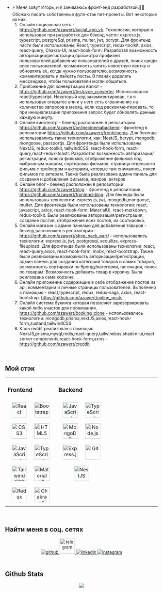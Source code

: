 - ⚡ Меня зовут Игорь, и я занимаюсь фронт-энд разработкой.👨‍💻
     Обожаю писать собственные фулл-стак пет-проекты. Вот некоторые из них:
     1) Онлайн социальная сеть - https://github.com/azawert/social_app_vk. Технологии, которые я использовал при разработке для бекенд части: express.js, typescript, postgreSql, prisma, multer, jwt, bcrypt.           Для фронтенд части были использованы: React, typescript, redux-toolkit, axios, react-query, Chakra-UI, react-hook-form.
          Разработал возможность авторизации/регистрации,просмотра профилей пользователей,добавелние пользователей в друзей, поиск среди всех пользователей. возможность читать новостную лентку и обновлять ее,           когда нужно пользователю, возможность комментировать и лайкать посты. В планах доделать мессенджер, чтобы пользователи могли общаться.
     2) Приложение для конвертиации валют - https://github.com/azawert/testovoe_converter. Использовался react/typescript. Некоторый код закомментирован, т.к я использовал открытое апи и у него есть ограничение на количество запросов в месяц, если код раскомментировать, то при инициализации приложения запрос будет обновлять данные каждую минуту.
     3) Онлайн кинотеатр - бэкенд расположен в репозитории https://github.com/azawert/onlinecinemabackend - фронтенд в репозитории https://github.com/azawert/frontcinema. Для бекенда использовались такие технологии, как: NestJS, bcrypt, mongodb, mongoose, passportjs. Для фронтенда были использованы: NextJS, redux-toolkit, tailwindCSS, react-hook-form, react-query,react-redux-toastr. Разработал возможность авторизации/регистрации, поиска фильмов, отоброжение фильмов под выбранным жанром, сортировка фильмов, страница отдельного фильма с трейлером и актерами, которые там снимались, поиск фильмов по актерам. Также была реализована админ панель для создания и добавления фильмов, жанров, актеров
     4) Онлайн блог - бекенд расположен в репозитории https://github.com/azawert/blog - фронтенд в репозитории https://github.com/azawert/frontend-blog. Для бекенда были использованы технологии: express.js, jwt, mongodb,mongoose, multer. Для фронтенда были использованы технологии: react, javascript, axios, react-hook-form, MaterialUI, react-markdown, redux-toolkit. 
Были реализованы авторизация/регистрация, создание постов, отображение всех постов, их сортировка.
     5) Онлайн магазин с админ панелью для добавления товаров - бекенд расположен в репозитории - https://github.com/azawert/shop_back_part/ - использовались технологии: express.js, jwt, postgresql, sequilize, express-fileupload. Для фронтенда были использованы технологии: react, react-query,axios, react-hook-form, mobx, react-bootstrap. Также были реализованы возможность авторизации/регистрации, админ панель для создания категорий товаров и самих товаров, возможность сортировки по бренду/категории, пагинация, поиск по товарам. Возможность добавить товар в корзину. Была реилзована сама корзина
     6) Онлайн приложение содержащие в себе отображение постов из api, комментарии и личные страницы пользователей. Выполнено с помощью - react,typescript, redux, redux-saga, axios, react-bootstrap.
         https://github.com/azawert/online_posts
     7) Онлайл система букинга которая позволяет зарезервировать какой либо участок для проживания. https://github.com/azawert/booking_clone - использовались технологии: mongodb,prisma,nextJS,axios,react-hook-form,zustand,tailwindCSS
     8) Клон reddit реализован с помощью NextJS,prisma,mysql,redis,react-query,tailwindcss,shadcn-ui,react server components,react-hook-form,axios - https://github.com/azawert/creddit

<br/>  


## Мой стэк 
<table><tr><td valign="top" width="33%">



### Frontend  
<div align="center">  
<a href="https://reactjs.org/" target="_blank"><img style="margin: 10px" src="https://profilinator.rishav.dev/skills-assets/react-original-wordmark.svg" alt="React" height="50" /></a>  
<a href="https://getbootstrap.com/docs/3.4/javascript/" target="_blank"><img style="margin: 10px" src="https://profilinator.rishav.dev/skills-assets/bootstrap-plain.svg" alt="Bootstrap" height="50" /></a>  
<a href="https://www.w3schools.com/css/" target="_blank"><img style="margin: 10px" src="https://profilinator.rishav.dev/skills-assets/css3-original-wordmark.svg" alt="CSS3" height="50" /></a>  
<a href="https://en.wikipedia.org/wiki/HTML5" target="_blank"><img style="margin: 10px" src="https://profilinator.rishav.dev/skills-assets/html5-original-wordmark.svg" alt="HTML5" height="50" /></a>  
<a href="https://www.javascript.com/" target="_blank"><img style="margin: 10px" src="https://profilinator.rishav.dev/skills-assets/javascript-original.svg" alt="JavaScript" height="50" /></a>  
<a href="https://www.typescriptlang.org/" target="_blank"><img style="margin: 10px" src="https://profilinator.rishav.dev/skills-assets/typescript-original.svg" alt="TypeScript" height="50" /></a>  
<a href="https://www.tailwindcss.com/" target="_blank"><img style="margin: 10px" src="https://profilinator.rishav.dev/skills-assets/tailwindcss.svg" alt="Tailwind CSS" height="50" /></a>  
<a href="https://mui.com/" target="_blank"><img style="margin: 10px" src="https://profilinator.rishav.dev/skills-assets/mui.png" alt="Material UI" height="50" /></a>  
<a href="https://redux.js.org/" target="_blank"><img style="margin: 10px" src="https://profilinator.rishav.dev/skills-assets/redux-original.svg" alt="Redux" height="50" /></a>  
<a href="https://chakra-ui.com/" target="_blank"><img style="margin: 10px" src="https://profilinator.rishav.dev/skills-assets/chakraui.png" alt="Chakra UI" height="50" /></a>  
</div>

</td><td valign="top" width="33%">



### Backend  
<div align="center">  
<a href="https://www.javascript.com/" target="_blank"><img style="margin: 10px" src="https://profilinator.rishav.dev/skills-assets/javascript-original.svg" alt="JavaScript" height="50" /></a>  
<a href="https://www.typescriptlang.org/" target="_blank"><img style="margin: 10px" src="https://profilinator.rishav.dev/skills-assets/typescript-original.svg" alt="TypeScript" height="50" /></a>  
<a href="https://www.mongodb.com/" target="_blank"><img style="margin: 10px" src="https://profilinator.rishav.dev/skills-assets/mongodb-original-wordmark.svg" alt="MongoDB" height="50" /></a>  
<a href="https://nodejs.org/" target="_blank"><img style="margin: 10px" src="https://profilinator.rishav.dev/skills-assets/nodejs-original-wordmark.svg" alt="Node.js" height="50" /></a>  
<a href="https://expressjs.com/" target="_blank"><img style="margin: 10px" src="https://profilinator.rishav.dev/skills-assets/express-original-wordmark.svg" alt="Express.js" height="50" /></a>  
<a href="https://github.com/" target="_blank"><img style="margin: 10px" src="https://profilinator.rishav.dev/skills-assets/git-scm-icon.svg" alt="Git" height="50" /></a>  
<a href="https://nestjs.com/" target="_blank"><img style="margin: 10px" src="https://profilinator.rishav.dev/skills-assets/nestjs.svg" alt="NestJS" height="50" /></a>  
</div>

</td><td valign="top" width="33%">



</td></tr></table>  

<br/>  


## Найти меня в соц. сетях
<div align="center">
<a href="https://github.com/azawert" target="_blank">
<img src=https://img.shields.io/badge/github-%2324292e.svg?&style=for-the-badge&logo=github&logoColor=white alt=github style="margin-bottom: 5px;" />
</a>

<a href="https://t.me/azawert1337" target="_blank">
  <img src=https://upload.wikimedia.org/wikipedia/commons/thumb/8/82/Telegram_logo.svg/2048px-Telegram_logo.svg alt=telegram style="margin-bottom: 5px;width: 50px" />
</a>
<a href="https://www.linkedin.com/in/igor-badurkin-395353253/" target="_blank">
<img src=https://img.shields.io/badge/linkedin-%231E77B5.svg?&style=for-the-badge&logo=linkedin&logoColor=white alt=linkedin style="margin-bottom: 5px;" />
</a>
<a href="https://instagram.com/azawerthegamer" target="_blank">
<img src=https://img.shields.io/badge/instagram-%23000000.svg?&style=for-the-badge&logo=instagram&logoColor=white alt=instagram style="margin-bottom: 5px;" />
</a>  
</div>  
  

<br/>  


## Github Stats  
<div align="center"><img src="https://github-readme-stats.vercel.app/api/top-langs/?username=azawert&layout=pie" align="center" /></div>  

<br/>  

